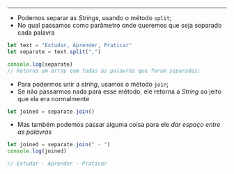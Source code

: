 ___
- Podemos separar as *Strings*, usando o método `split`;
- No qual passamos como parâmetro onde queremos que seja separado cada palavra
```js
let text = "Estudar, Aprender, Praticar"
let separate = text.split(",")

console.log(separate)
// Retorna um array com todas as palavras que foram separadas;
```
- Para podermos unir a *string*, usamos o método `join`;
- Se não passarmos nada para esse método, ele retorna a *String* ao jeito que ela era normalmente
```js
let joined = separate.join()
```
- Mas também podemos passar alguma coisa para ele *dar espaço entre as palavras*
```js
let joined = separate.join(" - ")
console.log(joined)

// Estudar - Aprender - Praticar 
```
